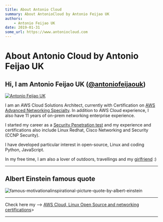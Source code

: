 ```yaml
---
title: About Antonio Cloud
summary: About AntonioCloud by Antonio Feijao UK
authors:
    - Antonio Feijao UK
date: 2019-01-31
some_url: https://www.antoniocloud.com
---
```


# About Antonio Cloud by Antonio Feijao UK

## Hi, I am Antonio Feijao UK ([@antoniofeijaouk][1])

[![Antonio Feijao UK](/img/antonio_feijao_cover_photo.jpg)](/img/antonio_feijao_cover_photo.jpg)

I am an AWS Cloud Solutions Architect, currently with Certification on [AWS Advanced Networking Specialty][2]. 
In addition to AWS Cloud experience, I also have 11 years of on-prem networking enterprise experience.

I started my career as a [Security Penetration test][3]
and my experience and certifications also include Linux Redhat, Cisco Networking and Security (CCNP Security).

I have developed particular interest in open-source, Linux and coding Python, JavaScript.

In my free time, I am also a lover of outdoors, travellings and my [girlfriend](https://www.bakerkat.com) :)


[1]: https://github.com/antoniofeijaouk
[2]: https://www.certmetrics.com/amazon/public/badge.aspx?i=6&t=c&d=2018-11-20&ci=AWS00280650
[3]: https://en.wikipedia.org/wiki/Penetration_test 
[4]: https://www.antoniocloud.com

---

## Albert Einstein famous quote

![famous-motivationalinspirational-picture-quote-by-albert-einstein](/img/370584207-famous-motivationalinspirational-picture-quote-by-albert-einstein-1.jpg)

---

Check here my --> [AWS Cloud, Linux Open Source and networking certifications](/about/certification/ "Antonio Cloud, Antonio Feijao UK's Certifications")>


---
